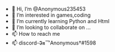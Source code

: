 - 👋 Hi, I’m @Anonymous235453
- 👀 I’m interested in games,coding 
- 🌱 I’m currently learning Python and Html
- 💞️ I’m looking to collaborate on ...
- 📫 How to reach me 
- 📫 discord-𝕴𝖓乛Anonymous†#1598

<!---
Anonymous235453/Anonymous235453 is a ✨ special ✨ repository because its `README.md` (this file) appears on your GitHub profile.
You can click the Preview link to take a look at your changes.
--->
